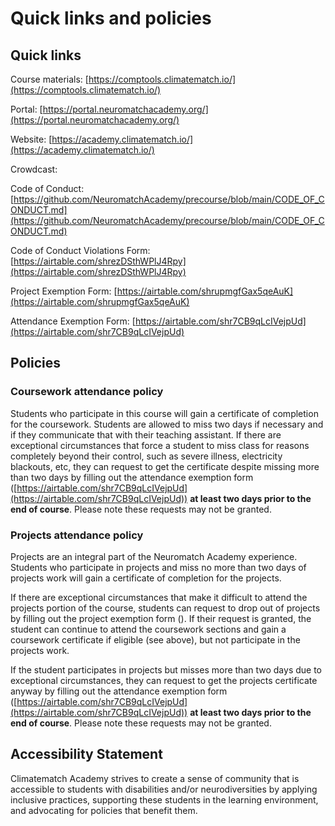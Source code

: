 # Quick links and policies

## Quick links

Course materials: [https://comptools.climatematch.io/](https://comptools.climatematch.io/)

Portal: [https://portal.neuromatchacademy.org/](https://portal.neuromatchacademy.org/)

Website: [https://academy.climatematch.io/](https://academy.climatematch.io/)

Crowdcast: 

Code of Conduct: [https://github.com/NeuromatchAcademy/precourse/blob/main/CODE_OF_CONDUCT.md](https://github.com/NeuromatchAcademy/precourse/blob/main/CODE_OF_CONDUCT.md)

Code of Conduct Violations Form: [https://airtable.com/shrezDSthWPlJ4Rpy](https://airtable.com/shrezDSthWPlJ4Rpy)

Project Exemption Form: [https://airtable.com/shrupmgfGax5qeAuK](https://airtable.com/shrupmgfGax5qeAuK)

Attendance Exemption Form: [https://airtable.com/shr7CB9qLcIVejpUd](https://airtable.com/shr7CB9qLcIVejpUd)



## Policies

### Coursework attendance policy

Students who participate in this course will gain a certificate of completion for the coursework. Students are allowed to miss two days if necessary and if they communicate that with their teaching assistant.  If there are exceptional circumstances that force a student to miss class for reasons completely beyond their control, such as severe illness, electricity blackouts, etc, they can request to get the certificate despite missing more than two days by filling out the attendance exemption form ([https://airtable.com/shr7CB9qLcIVejpUd](https://airtable.com/shr7CB9qLcIVejpUd)) **at least two days prior to the end of course**. Please note these requests may not be granted.

### Projects attendance policy

Projects are an integral part of the Neuromatch Academy experience. Students who participate in projects and miss no more than two days of projects work will gain a certificate of completion for the projects. 

If there are exceptional circumstances that make it difficult to attend the projects portion of the course, students can request to drop out of projects by filling out the project exemption form (). If their request is granted, the student can continue to attend the coursework sections and gain a coursework certificate if eligible (see above), but not participate in the projects work.

If the student participates in projects but misses more than two days due to exceptional circumstances, they can request to get the projects certificate anyway by filling out the attendance exemption form ([https://airtable.com/shr7CB9qLcIVejpUd](https://airtable.com/shr7CB9qLcIVejpUd)) **at least two days prior to the end of course**. Please note these requests may not be granted.

## Accessibility Statement

Climatematch Academy strives to create a sense of community that is accessible to students with disabilities and/or neurodiversities by applying inclusive practices, supporting these students in the learning environment, and advocating for policies that benefit them.
